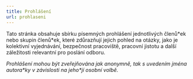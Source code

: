 ```yaml
---
title: Prohlášení
url: prohlaseni
---
```


Tato stránka obsahuje sbírku písemných prohlášení jednotlivých členů\*ek nebo skupin členů\*ek,
které zdůrazňují jejich pohled na otázky, jako je kolektivní vyjednávání, bezpečnost pracoviště, pracovní jistotu
a další záležitosti relevantní pro poslání odboru.

*Prohlášení mohou být zveřejňována jak anonymně, tak s uvedením jména autora\*ky v závislosti na jeho\*jí osobní volbě.*
